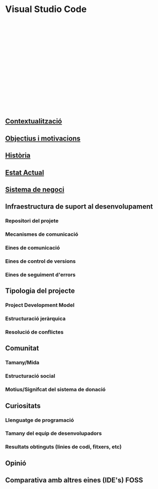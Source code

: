 <!-- TITLE: Visual Studio Code -->
<!-- SUBTITLE: Code editing. Redefined. Free. Open source. Runs everywhere. -->

# Visual Studio Code

<div style="
	background-image: url(https://i.ytimg.com/vi/anvYeA1pWlk/maxresdefault.jpg); 
	height: 20em; 
	background-attachment: fixed;
	background-position: top;
  background-repeat: no-repeat;
	background-size: contain">
</div>


<a href="https://wiki-js-epl.herokuapp.com/visual-studio-code/contextualitzacio">
	<h2 style="pointer-events: auto;
		 cursor: pointer; text-decoration:none;">Contextualització</h2>
	</div>
</a>

<a href="https://wiki-js-epl.herokuapp.com/visual-studio-code/obj-mot">
	<h2 style="pointer-events: auto;
		 cursor: pointer; text-decoration:none;">Objectius i motivacions</h2>
	</div>
</a>

<a href="https://wiki-js-epl.herokuapp.com/visual-studio-code/historia">
	<h2 style="pointer-events: auto;
		 cursor: pointer; text-decoration:none;">Història</h2>
	</div>
</a>

<a href="https://wiki-js-epl.herokuapp.com/visual-studio-code/estat-actual">
	<h2 style="pointer-events: auto;
		 cursor: pointer; text-decoration:none;">Estat Actual</h2>
	</div>
</a>

<a href="https://wiki-js-epl.herokuapp.com/visual-studio-code/sys-neg">
	<h2 style="pointer-events: auto;
		 cursor: pointer; text-decoration:none;">Sistema de negoci</h2>
	</div>
</a>



## Infraestructura de suport al desenvolupament
### Repositori del projete
### Mecanismes de comunicació
### Eines de comunicació
### Eines de control de versions
### Eines de seguiment d'errors
## Tipologia del projecte
### Project Development Model
### Estructuració jeràrquica
### Resolució de conflictes

## Comunitat
### Tamany/Mida
### Estructuració social
### Motius/Signifcat del sistema de donació

## Curiositats
### Llenguatge de programació
### Tamany del equip de desenvolupadors
### Resultats obtinguts (linies de codi, fitxers, etc)

## Opinió

## Comparativa amb altres eines (IDE's) FOSS


